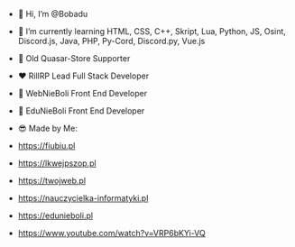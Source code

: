 - 👋 Hi, I’m @Bobadu
- 🌱 I’m currently learning HTML, CSS, C++, Skript, Lua, Python, JS, Osint, Discord.js, Java, PHP, Py-Cord, Discord.py, Vue.js

- 💙 Old Quasar-Store Supporter
- ❤️ RillRP Lead Full Stack Developer
- 🦆 WebNieBoli Front End Developer
- 🎨 EduNieBoli Front End Developer
- 😎 Made by Me:
- https://fiubiu.pl
- https://lkwejpszop.pl
- https://twojweb.pl
- https://nauczycielka-informatyki.pl
- https://edunieboli.pl
- https://www.youtube.com/watch?v=VRP6bKYi-VQ
